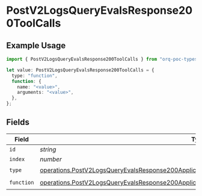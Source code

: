 # PostV2LogsQueryEvalsResponse200ToolCalls

## Example Usage

```typescript
import { PostV2LogsQueryEvalsResponse200ToolCalls } from "orq-poc-typescript-multi-env-version/models/operations";

let value: PostV2LogsQueryEvalsResponse200ToolCalls = {
  type: "function",
  function: {
    name: "<value>",
    arguments: "<value>",
  },
};
```

## Fields

| Field                                                                                                                                                                                                              | Type                                                                                                                                                                                                               | Required                                                                                                                                                                                                           | Description                                                                                                                                                                                                        |
| ------------------------------------------------------------------------------------------------------------------------------------------------------------------------------------------------------------------ | ------------------------------------------------------------------------------------------------------------------------------------------------------------------------------------------------------------------ | ------------------------------------------------------------------------------------------------------------------------------------------------------------------------------------------------------------------ | ------------------------------------------------------------------------------------------------------------------------------------------------------------------------------------------------------------------ |
| `id`                                                                                                                                                                                                               | *string*                                                                                                                                                                                                           | :heavy_minus_sign:                                                                                                                                                                                                 | N/A                                                                                                                                                                                                                |
| `index`                                                                                                                                                                                                            | *number*                                                                                                                                                                                                           | :heavy_minus_sign:                                                                                                                                                                                                 | N/A                                                                                                                                                                                                                |
| `type`                                                                                                                                                                                                             | [operations.PostV2LogsQueryEvalsResponse200ApplicationJSONResponseBodyItems47WorkflowRunDataType](../../models/operations/postv2logsqueryevalsresponse200applicationjsonresponsebodyitems47workflowrundatatype.md) | :heavy_check_mark:                                                                                                                                                                                                 | N/A                                                                                                                                                                                                                |
| `function`                                                                                                                                                                                                         | [operations.PostV2LogsQueryEvalsResponse200ApplicationJSONResponseBodyItemsFunction](../../models/operations/postv2logsqueryevalsresponse200applicationjsonresponsebodyitemsfunction.md)                           | :heavy_check_mark:                                                                                                                                                                                                 | N/A                                                                                                                                                                                                                |